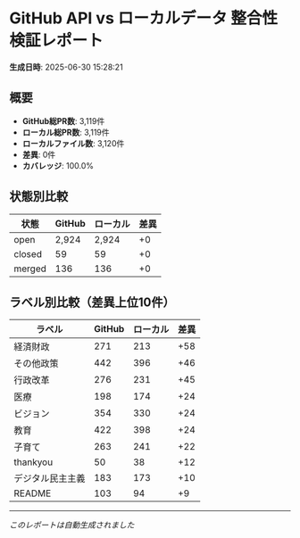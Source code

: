 # GitHub API vs ローカルデータ 整合性検証レポート

**生成日時**: 2025-06-30 15:28:21

## 概要

- **GitHub総PR数**: 3,119件
- **ローカル総PR数**: 3,119件
- **ローカルファイル数**: 3,120件
- **差異**: 0件
- **カバレッジ**: 100.0%

## 状態別比較

| 状態 | GitHub | ローカル | 差異 |
|------|--------|----------|------|
| open | 2,924 | 2,924 | +0 |
| closed | 59 | 59 | +0 |
| merged | 136 | 136 | +0 |

## ラベル別比較（差異上位10件）

| ラベル | GitHub | ローカル | 差異 |
|--------|--------|----------|------|
| 経済財政 | 271 | 213 | +58 |
| その他政策 | 442 | 396 | +46 |
| 行政改革 | 276 | 231 | +45 |
| 医療 | 198 | 174 | +24 |
| ビジョン | 354 | 330 | +24 |
| 教育 | 422 | 398 | +24 |
| 子育て | 263 | 241 | +22 |
| thankyou | 50 | 38 | +12 |
| デジタル民主主義 | 183 | 173 | +10 |
| README | 103 | 94 | +9 |

---
*このレポートは自動生成されました*